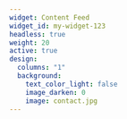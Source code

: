 ```yaml
---
widget: Content Feed
widget_id: my-widget-123
headless: true
weight: 20
active: true
design:
  columns: "1"
  background:
    text_color_light: false
    image_darken: 0
    image: contact.jpg
---
```

